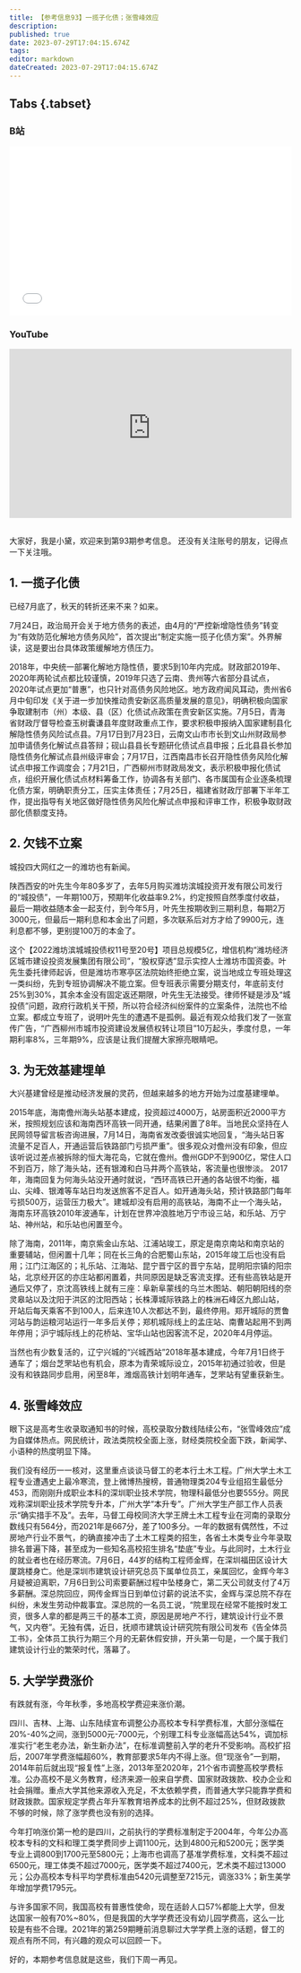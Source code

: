 ```yaml
---
title: 【参考信息93】一揽子化债；张雪峰效应
description: 
published: true
date: 2023-07-29T17:04:15.674Z
tags: 
editor: markdown
dateCreated: 2023-07-29T17:04:15.674Z
---
```


## Tabs {.tabset}
### B站
<div style="position: relative; padding: 30% 45%;">
<iframe style="position: absolute; width: 100%; height: 100%; left: 0; top: 0;" src="//player.bilibili.com/player.html?&bvid=BV1tM4y1W7V2&page=1&as_wide=1&high_quality=1&danmaku=1&autoplay=0" scrolling="no" border="0" frameborder="no" framespacing="0" allowfullscreen="true"></iframe>
</div>

### YouTube
<div style="position: relative; padding: 30% 45%;">
<iframe style="position: absolute; top: 0; left: 0; width: 100%; height: 100%;" src="https://www.youtube-nocookie.com/embed/YouTubeVID" title="YouTube video player" frameborder="0" allow="accelerometer; autoplay; clipboard-write; encrypted-media; gyroscope; picture-in-picture" allowfullscreen></iframe>
</div>

## 

大家好，我是小黛，欢迎来到第93期参考信息。
还没有关注账号的朋友，记得点一下关注哦。

## 1. 一揽子化债

已经7月底了，秋天的转折还来不来？如来。

7月24日，政治局开会关于地方债务的表述，由4月的“严控新增隐性债务”转变为“有效防范化解地方债务风险”，首次提出“制定实施一揽子化债方案”。外界解读，这是要出台具体政策缓解地方债压力。

2018年，中央统一部署化解地方隐性债，要求5到10年内完成。财政部2019年、2020年两轮试点都比较谨慎，2019年只选了云南、贵州等六省部分县试点，2020年试点更加“普惠”，也只针对高债务风险地区。地方政府闻风耳动，贵州省6月中旬印发《关于进一步加快推动贵安新区高质量发展的意见》，明确积极向国家争取建制市（州）本级、县（区）化债试点政策在贵安新区实施。7月5日，青海省财政厅督导检查玉树囊谦县年度财政重点工作，要求积极申报纳入国家建制县化解隐性债务风险试点县。7月17日到7月23日，云南文山市市长到文山州财政局参加申请债务化解试点县答辩；砚山县县长专题研化债试点县申报；丘北县县长参加隐性债务化解试点县州级评审会；7月17日，江西南昌市长召开隐性债务风险化解试点申报工作调度会；7月21日，广西柳州市财政局发文，表示积极申报化债试点，组织开展化债试点材料筹备工作，协调各有关部门、各市属国有企业逐条梳理化债方案，明确职责分工，压实主体责任；7月25日，福建省财政厅部署下半年工作，提出指导有关地区做好隐性债务风险化解试点申报和评审工作，积极争取财政部化债额度支持。

## 2. 欠钱不立案

城投四大网红之一的潍坊也有新闻。

陕西西安的叶先生今年80多岁了，去年5月购买潍坊滨城投资开发有限公司发行的“城投债”，一年期100万，预期年化收益率9.2%，约定按照自然季度付收益，最后一期收益随本金一起支付，到今年5月，叶先生按期收到三期利息，每期2万3000元，但最后一期利息和本金出了问题，多次联系后对方才给了9900元，连利息都不够，更别提100万的本金了。

这个【2022潍坊滨城城投债权11号至20号】项目总规模5亿，增信机构“潍坊经济区城市建设投资发展集团有限公司”，“股权穿透”显示实控人士潍坊市国资委。叶先生委托律师起诉，但是潍坊市寒亭区法院始终拒绝立案，说当地成立专班处理这一类纠纷，先到专班协调解决不能立案。但专班表示需要分期支付，年底前支付25%到30%，其余本金没有固定返还期限，叶先生无法接受。律师怀疑是涉及“城投债”问题，政府行政机关干预，所以符合经济纠纷案件的立案条件，法院也不给立案。都成立专班了，说明叶先生的遭遇不是孤例。最近有观众给我们发了一张宣传广告，“广西柳州市城市投资建设发展债权转让项目”10万起头，季度付息，一年期利率8%，三年期9%，应该是让我们提醒大家擦亮眼睛吧。

## 3. 为无效基建埋单

大兴基建曾经是推动经济发展的灵药，但越来越多的地方开始为过度基建埋单。

2015年底，海南儋州海头站基本建成，投资超过4000万，站房面积近2000平方米，按照规划应该和海南西环高铁一同开通，结果闲置了8年。当地民众坚持在人民网领导留言板咨询进展，7月14日，海南省发改委很诚实地回复，“海头站日客流量不足百人，开通运营后铁路部门亏损严重”。很多观众对儋州没有印象，但应该听说过差点被拆除的恒大海花岛，它就在儋州。儋州GDP不到900亿，常住人口不到百万，除了海头站，还有银滩和白马井两个高铁站，客流量也很惨淡。
2017年，海南回复为何海头站没开通时就说，“西环高铁已开通的各站很不均衡，福山、尖峰、银滩等车站日均发送旅客不足百人。如开通海头站，预计铁路部门每年亏损500万，运营压力极大”。建城却没有启用的高铁站，海南不止一个海头站，海南东环高铁2010年波通车，计划在世界冲浪胜地万宁市设三站，和乐站、万宁站、神州站，和乐站也闲置至今。

除了海南，2011年，南京紫金山东站、江浦站竣工，原定是南京南站和南京站的重要辅站，但闲置十几年；同在长三角的合肥蜀山东站，2015年竣工后也没有启用；江门江海区的；礼乐站、江海站、昆宁晋宁区的晋宁东站，昆明阳宗镇的阳宗站，北京经开区的亦庄站都闲置着，共同原因是缺乏客流支撑。还有些高铁站是开通后又停了，京沈高铁线上就有三座：阜新阜蒙线的乌兰木图站、朝阳朝阳线的奈灵皋站以及沈阳于洪区的沈阳西站；长株潭城际铁路上的株洲石峰区九郎山站，
开站后每天乘客不到100人，后来连10人次都达不到，最终停用。郑开城际的贾鲁河站与韵运粮河站运行一年多后关停；郑机城际线上的孟庄站、南曹站起用不到两年停用；沪宁城际线上的花桥站、宝华山站也因客流不足，2020年4月停运。

当然也有少数复活的，辽宁兴城的“兴城西站”2018年基本建成，今年7月1日终于通车了；烟台芝罘站也有机会，原本为青荣城际设立，2015年初通过验收，但是没有和铁路同步启用，闲至8年，潍烟高铁计划明年通车，芝罘站有望重获新生。

## 4. 张雪峰效应

眼下这是高考生收录取通知书的时候，高校录取分数线陆续公布，“张雪峰效应”成为自媒体热点。网民统计，政法类院校全面上涨，财经类院校全面下跌，新闻学、小语种的热度明显下降。

我们没有经历一一核对，这里重点谈谈马督工的老本行土木工程。广州大学土木工程专业遭遇史上最冷寒流，登上微博热搜榜，普通物理类204专业组招生最低分453，而刚刚升成职业本科的深圳职业技术学院，物理科最低分也要555分。网民戏称深圳职业技术学院专升本，广州大学“本升专”。广州大学生产部工作人员表示“确实措手不及”。去年，马督工母校同济大学王牌土木工程专业在河南的录取分数线只有564分，而2021年是667分，差了100多分。一年的数据有偶然性，不过房地产行业不景气，的确直接冲击了土木工程类的招生，各省土木类专业今年录取排名普遍下降，甚至成为一些知名高校招生排名“垫底”专业。与此同时，土木行业的就业者也在经历寒流。7月6日，44岁的结构工程师金辉，在深圳福田区设计大厦跳楼身亡。他是深圳市建筑设计研究总员下属单位员工，亲属回忆，金辉今年3月疑被迫离职，7月6日到公司索要薪酬过程中坠楼身亡，第二天公司就支付了4万多薪酬。深总院回应，网传金辉当日到单位讨薪的说法不实，金辉与深总院不存在纠纷，未发生劳动仲裁事宜。深总院的一名员工说，“院里现在经常不能按时发工资，很多人拿的都是两三千的基本工资，原因是房地产不行，建筑设计行业不景气，又内卷”。无独有偶，近日，抚顺市建筑设计研究院有限公司发布《告全体员工书》，全体员工执行为期三个月的无薪休假安排，开头第一句是，一个属于我们建筑设计行业的繁荣时代，落幕了。

## 5. 大学学费涨价

有跌就有涨，今年秋季，多地高校学费迎来涨价潮。

四川、吉林、上海、山东陆续宣布调整公办高校本专科学费标准，大部分涨幅在20%-40%之间，涨到5000元-7000元，个别理工科专业涨幅高达54%，调加标准实行“老生老办法，新生新办法”，在标准调整前入学的老升不受影响。高校扩招后，2007年学费涨幅超60%，教育部要求5年内不得上涨。但“现涨令”一到期，2014年前后就出现“报复性”上涨，2013年至2020年，21个省市调整高校学费标准。公办高校不是义务教育，经济来源一般来自学费、国家财政拨款、校办企业和社会捐赠。重点大学其他来源收入充足，不太依赖学费，而普通大学只能靠学费和财政拨款。国家规定学费占年升军教育培养成本的比例不超过25%，但财政拨款不够的时候，除了涨学费也没有别的选择。

今年打响涨价第一枪的是四川，之前执行的学费标准制定于2004年，今年公办高校本专科的文科和理工类学费同步上调1100元，达到4800元和5200元；医学类专业上调800到1700元至5800元；上海市也调高了基准学费标准，文科类不超过6500元，理工体类不超过7000元，医学类不超过7400元，艺术类不超过13000元；公办高校本专科平均学费标准由5420元调整至7215元，调涨33%；新生美学年增加学费1795元。

与许多国家不同，我国高校有普惠性使命，现在适龄人口57%都能上大学，但发达国家一般有70%~80%，但是我国的大学学费还没有幼儿园学费高，这么一比较是有些不合理。2021年的第259期睡前消息聊过大学学费上涨的话题，督工的观点有所不同，有兴趣的观众可以回顾一下。

好的，本期参考信息就是这些，我们下周一再见。

